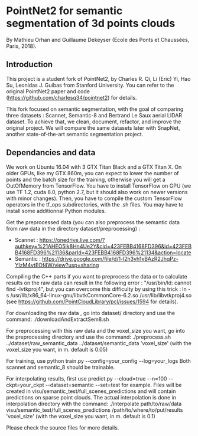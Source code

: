 # PointNet2 for semantic segmentation of 3d points clouds
By Mathieu Orhan and Guillaume Dekeyser (Ecole des Ponts et Chaussées, Paris, 2018).

## Introduction
This project is a student fork of PointNet2, by Charles R. Qi, Li (Eric) Yi, Hao Su, Leonidas J. Guibas from Stanford University.
You can refer to the original PointNet2 paper and code (https://github.com/charlesq34/pointnet2) for details.

This fork focused on semantic segmentation, with the goal of comparing three datasets : Scannet, Semantic-8 and Bertrand Le Saux aerial LIDAR dataset.
To achieve that, we clean, document, refactor, and improve the original project.
We will compare the same datasets later with SnapNet, another state-of-the-art semantic segmentation project.

## Dependancies and data
We work on Ubuntu 16.04 with 3 GTX Titan Black and a GTX Titan X. On older GPUs, like my GTX 860m, you can expect to lower the number of points and the batch size for the training, otherwise you will get a OutOfMemory from TensorFlow.
You have to install TensorFlow on GPU (we use TF 1.2, cuda 8.0, python 2.7, but it should also work on newer versions with minor changes). Then, you have to compile the custom TensorFlow operators in the tf_ops subdirectories, with the .sh files. You may have to install some additionnal Python modules.

Get the preprocessed data (you can also preprocess the semantic data from raw data in the directory dataset/preprocessing) :
- Scannet : https://onedrive.live.com/?authkey=%21AHEO5Ik8Hn4Ue2Y&cid=423FEBB4168FD396&id=423FEBB4168FD396%21136&parId=423FEBB4168FD396%21134&action=locate
- Semantic : https://drive.google.com/file/d/1-l2h3yh1xBAzR2JhqPz-YIzM4vtEOf4W/view?usp=sharing

Compiling the C++ parts if you want to preprocess the data or to calculate results on the raw data can result in the following error : "/usr/bin/ld: cannot find -lvtkproj4", but you can overcome this difficulty by using this trick : ln -s /usr/lib/x86_64-linux-gnu/libvtkCommonCore-6.2.so /usr/lib/libvtkproj4.so (see https://github.com/PointCloudLibrary/pcl/issues/1594 for details).

For downloading the raw data , go into dataset/ directory and use the command:
./downloadAndExtractSem8.sh

For preprocessing with this raw data and the voxel_size you want, go into the preprocessing directory and use the command:
./preprocess.sh ../dataset/raw_semantic_data ../dataset/semantic_data 'voxel_size'
(with the voxel_size you want, in m. default is 0.05)

For training, use python train.py --config=your_config --log=your_logs
Both scannet and semantic_8 should be trainable.

For interpolating results, first use predict.py --cloud=true --n=100 --ckpt=your_ckpt --dataset=semantic --set=test for example. Files will be created in visu/semantic_test/full_scenes_predictions and will contain predictions on sparse point clouds. The actual interpolation is done in interpolation directory with the command:
./interpolate path/to/raw/data visu/semantic_test/full_scenes_predictions /path/to/where/to/put/results 'voxel_size'
(with the voxel_size you want, in m. default is 0.1)

Please check the source files for more details.

